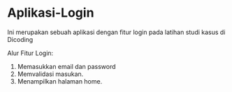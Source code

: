 # Aplikasi-Login
Ini merupakan sebuah aplikasi dengan fitur login pada latihan studi kasus di Dicoding

Alur Fitur Login:
1. Memasukkan email dan password
2. Memvalidasi masukan.
3. Menampilkan halaman home.
